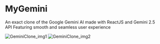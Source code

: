 # MyGemini
An exact clone of the Google Gemini AI made with ReactJS and Gemini 2.5 API
Featuring smooth and seamless user experience

![GeminiClone_img1](https://github.com/user-attachments/assets/33ae0d35-20ab-4d15-a664-05b0a148b506)
![GeminiClone_img2](https://github.com/user-attachments/assets/6547162a-0ba6-4c5c-96f7-ab3abc5469a1)
